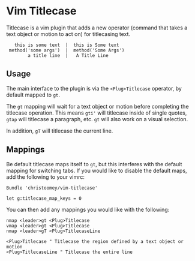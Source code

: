 Vim Titlecase
=============

Titlecase is a vim plugin that adds a new operator (command that takes a text
object or motion to act on) for titlecasing text.

       this is some text  |  this is Some text
     method('some args')  |  method('Some Args')
            a title line  |   A Title Line

Usage
-----

The main interface to the plugin is via the `<Plug>Titlecase` operator, by
default mapped to `gt`.

The `gt` mapping will wait for a text object or motion before completing the
titlecase operation. This means `gti'` will titlecase inside of single quotes,
`gtap` will titlecase a paragraph, etc. `gt` will also work on a visual
selection.

In addition, `gT` will titlecase the current line.

Mappings
--------

Be default titlecase maps itself to `gt`, but this interferes with the default
mapping for switching tabs. If you would like to disable the default maps, add
the following to your vimrc:

``` vim
Bundle 'christoomey/vim-titlecase'

let g:titlecase_map_keys = 0
```

You can then add any mappings you would like with the following:

``` vim
nmap <leader>gt <Plug>Titlecase
vmap <leader>gt <Plug>Titlecase
nmap <leader>gT <Plug>TitlecaseLine
```

``` vim
<Plug>Titlecase " Titlecase the region defined by a text object or motion
<Plug>TitlecaseLine " Titlecase the entire line
```
